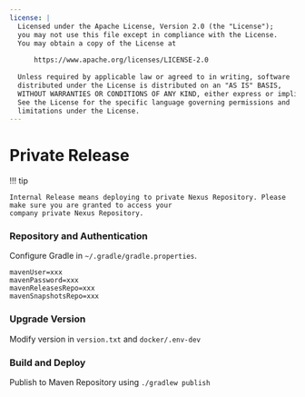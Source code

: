 ```yaml
---
license: |
  Licensed under the Apache License, Version 2.0 (the "License");
  you may not use this file except in compliance with the License.
  You may obtain a copy of the License at
  
      https://www.apache.org/licenses/LICENSE-2.0
  
  Unless required by applicable law or agreed to in writing, software
  distributed under the License is distributed on an "AS IS" BASIS,
  WITHOUT WARRANTIES OR CONDITIONS OF ANY KIND, either express or implied.
  See the License for the specific language governing permissions and
  limitations under the License.
---
```


Private Release
===

!!! tip

    Internal Release means deploying to private Nexus Repository. Please make sure you are granted to access your
    company private Nexus Repository.

### Repository and Authentication 

Configure Gradle in `~/.gradle/gradle.properties`.

```
mavenUser=xxx
mavenPassword=xxx
mavenReleasesRepo=xxx
mavenSnapshotsRepo=xxx
```

### Upgrade Version

Modify version in `version.txt` and `docker/.env-dev`

### Build and Deploy

Publish to Maven Repository using `./gradlew publish`
